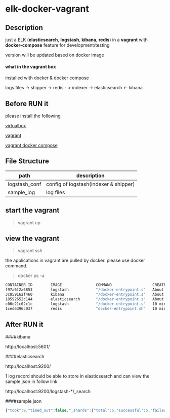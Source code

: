 # elk-docker-vagrant

## Description

just a ELK (<b>elasticsearch</b>, <b>logstash</b>, <b>kibana</b>, <b>redis</b>) in a <b>vagrant</b> with <b>docker-compose</b> feature for development/testing

version will be updated based on docker image

#### what in the vagrant box 

installed with docker & docker compose

logs files -> shipper -> redis - > indexer -> elasticsearch <- kibana

## Before RUN it

please install the following

<a href="https://www.virtualbox.org/wiki/Downloads">virtualbox</a>

<a href="https://www.vagrantup.com/downloads.html">vagrant</a>

<a href="https://github.com/leighmcculloch/vagrant-docker-compose">vagrant docker compose</a>

## File Structure

| path	        	| description           				| 
| -----------------	|---------------------------------------| 
| logstash_conf     | config of logstash(indexer & shipper)      						|
| sample_log 		| log files       						|


## start the vagrant

> vagrant up

## view the vagrant

> vagrant ssh

the applications in vagrant are pulled by docker. please use docker command.

> docker ps -a

```bash
CONTAINER ID        IMAGE               COMMAND                  CREATED              STATUS              PORTS                              NAMES
f97a6f2a6853        logstash            "/docker-entrypoint.s"   About a minute ago   Up About a minute   0.0.0.0:9601->9600/tcp             vagrant_indexer_1
3c859162f460        kibana              "/docker-entrypoint.s"   About a minute ago   Up About a minute   0.0.0.0:5601->5601/tcp             vagrant_kibana_1
18592652c144        elasticsearch       "/docker-entrypoint.s"   About a minute ago   Up About a minute   0.0.0.0:9200->9200/tcp, 9300/tcp   vagrant_elasticsearch_1
c06e21c02c1c        logstash            "/docker-entrypoint.s"   10 minutes ago       Up About a minute   0.0.0.0:9600->9600/tcp             vagrant_shipper_1
1ced6396c037        redis               "docker-entrypoint.sh"   10 minutes ago       Up About a minute   0.0.0.0:6379->6379/tcp             vagrant_redis_1
```

## After RUN it

####kibana

http://localhost:5601/

####elasticsearch

http://localhost:9200/

1 log record should be able to store in elasticsearch and can view the sample json in follow link

http://localhost:9200/logstash-*/_search


####sample json

```javascript
{"took":9,"timed_out":false,"_shards":{"total":5,"successful":5,"failed":0},"hits":{"total":1,"max_score":1.0,"hits":[{"_index":"logstash-2016.12.23","_type":"logs","_id":"75fa1b3824dd6e70989a1aac8112ec8ac7eddf83","_score":1.0,"_source":{"path":"/home/sample_log/hello.log","@timestamp":"2016-12-23T13:00:45.913Z","@uuid":"4f2907b2-fc3a-4e76-926c-74bcdf2adc8a","@version":"1","host":"c06e21c02c1c","fingerprint":"75fa1b3824dd6e70989a1aac8112ec8ac7eddf83","message":"hello, see it becoz u make it","tags":[]}}]}}
```


